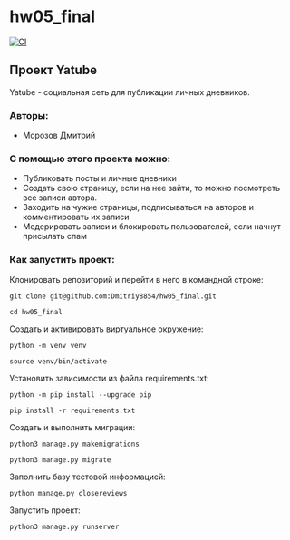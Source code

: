 # hw05_final

[![CI](https://github.com/yandex-praktikum/hw05_final/actions/workflows/python-app.yml/badge.svg?branch=master)](https://github.com/yandex-praktikum/hw05_final/actions/workflows/python-app.yml)
## Проект Yatube 
Yatube - социальная сеть для публикации личных дневников.

### Авторы:

- Морозов Дмитрий


### С помощью этого проекта можно:

- Публиковать посты и личные дневники
- Создать свою страницу, если на нее зайти, то можно посмотреть все записи автора.
- Заходить на чужие страницы, подписываться на авторов и комментировать их записи
- Модерировать записи и блокировать пользователей, если начнут присылать спам


### Как запустить проект:

Клонировать репозиторий и перейти в него в командной строке:

```
git clone git@github.com:Dmitriy8854/hw05_final.git
```

```
cd hw05_final
```

Cоздать и активировать виртуальное окружение:

```
python -m venv venv
```

```
source venv/bin/activate
```

Установить зависимости из файла requirements.txt:

```
python -m pip install --upgrade pip
```
```
pip install -r requirements.txt
```

Создать и выполнить миграции:

```
python3 manage.py makemigrations
```

```
python3 manage.py migrate
```

Заполнить базу тестовой информацией:

```
python manage.py closereviews
```

Запустить проект:

```
python3 manage.py runserver
```
